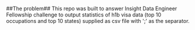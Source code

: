 ##The problem##
This repo was built to answer Insight Data Engineer Fellowship challenge to output statistics of h1b visa data (top 10 occupations and top 10 states) supplied as csv file with ';' as the separator.
